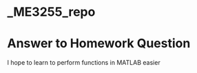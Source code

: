 # _ME3255_repo

# Answer to Homework Question
I hope to learn to perform functions in MATLAB easier
